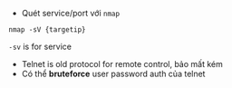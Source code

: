 - Quét service/port với `nmap`
```
nmap -sV {targetip}
```
`-sv` is for service
- Telnet is old protocol for remote control, bảo mất kém
- Có thể **bruteforce** user password auth của telnet